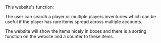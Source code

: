 This website's function:

The user can search a player or multiple players inventories which can be useful if the player has rare items spread across multiple accounts.

The website will show the items nicely in boxes and there is a sorting function on the website and a counter to these items.

